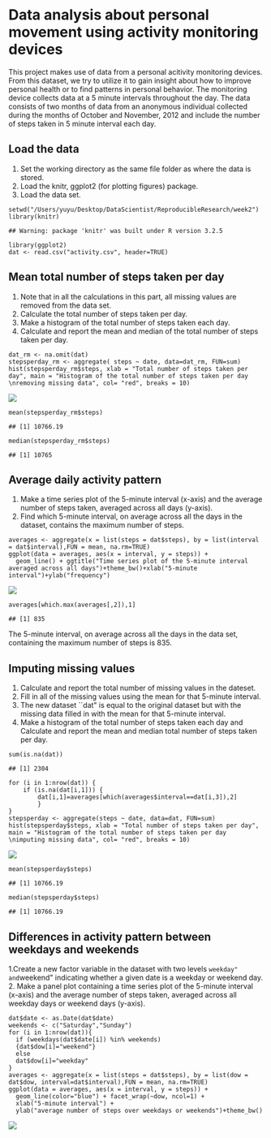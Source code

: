 Data analysis about personal movement using activity monitoring devices
=======================================================================

This project makes use of data from a personal acitivity monitoring
devices. From this dataset, we try to utilize it to gain insight about
how to improve personal health or to find patterns in personal behavior.
The monitoring device collects data at a 5 minute intervals throughout
the day. The data consists of two months of data from an anonymous
individual collected during the months of October and November, 2012 and
include the number of steps taken in 5 minute interval each day.

Load the data
-------------

1.  Set the working directory as the same file folder as where the data
    is stored.  
2.  Load the knitr, ggplot2 (for plotting figures) package.  
3.  Load the data set.

<!-- -->

    setwd("/Users/yuyu/Desktop/DataScientist/ReproducibleResearch/week2")
    library(knitr)

    ## Warning: package 'knitr' was built under R version 3.2.5

    library(ggplot2)
    dat <- read.csv("activity.csv", header=TRUE)

Mean total number of steps taken per day
----------------------------------------

1.  Note that in all the calculations in this part, all missing values
    are removed from the data set.  
2.  Calculate the total number of steps taken per day.  
3.  Make a histogram of the total number of steps taken each day.  
4.  Calculate and report the mean and median of the total number of
    steps taken per day.

<!-- -->

    dat_rm <- na.omit(dat)
    stepsperday_rm <- aggregate( steps ~ date, data=dat_rm, FUN=sum)
    hist(stepsperday_rm$steps, xlab = "Total number of steps taken per day", main = "Histogram of the total number of steps taken per day \nremoving missing data", col= "red", breaks = 10)

![](PA1_template_files/figure-markdown_strict/unnamed-chunk-2-1.png)

    mean(stepsperday_rm$steps)

    ## [1] 10766.19

    median(stepsperday_rm$steps)

    ## [1] 10765

Average daily activity pattern
------------------------------

1.  Make a time series plot of the 5-minute interval (x-axis) and the
    average number of steps taken, averaged across all days (y-axis).  
2.  Find which 5-minute interval, on average across all the days in the
    dataset, contains the maximum number of steps.

<!-- -->

    averages <- aggregate(x = list(steps = dat$steps), by = list(interval = dat$interval),FUN = mean, na.rm=TRUE)
    ggplot(data = averages, aes(x = interval, y = steps)) +
      geom_line() + ggtitle("Time series plot of the 5-minute interval averaged across all days")+theme_bw()+xlab("5-minute interval")+ylab("frequency")

![](PA1_template_files/figure-markdown_strict/unnamed-chunk-3-1.png)

    averages[which.max(averages[,2]),1]

    ## [1] 835

The 5-minute interval, on average across all the days in the data set,
containing the maximum number of steps is 835.

Imputing missing values
-----------------------

1.  Calculate and report the total number of missing values in the
    dateset.  
2.  Fill in all of the missing values using the mean for that 5-minute
    interval.  
3.  The new dataset \`\`dat" is equal to the original dataset but with
    the missing data filled in with the mean for that 5-minute
    interval.  
4.  Make a histogram of the total number of steps taken each day and
    Calculate and report the mean and median total number of steps taken
    per day.

<!-- -->

    sum(is.na(dat))

    ## [1] 2304

    for (i in 1:nrow(dat)) {
        if (is.na(dat[i,1])) {
            dat[i,1]=averages[which(averages$interval==dat[i,3]),2]
            }
    } 
    stepsperday <- aggregate(steps ~ date, data=dat, FUN=sum)
    hist(stepsperday$steps, xlab = "Total number of steps taken per day", main = "Histogram of the total number of steps taken per day \nimputing missing data", col= "red", breaks = 10)

![](PA1_template_files/figure-markdown_strict/unnamed-chunk-4-1.png)

    mean(stepsperday$steps)

    ## [1] 10766.19

    median(stepsperday$steps)

    ## [1] 10766.19

Differences in activity pattern between weekdays and weekends
-------------------------------------------------------------

1.Create a new factor variable in the dataset with two levels
`weekday" and`weekend" indicating whether a given date is a weekday or
weekend day.  
2. Make a panel plot containing a time series plot of the 5-minute
interval (x-axis) and the average number of steps taken, averaged across
all weekday days or weekend days (y-axis).

    dat$date <- as.Date(dat$date)
    weekends <- c("Saturday","Sunday")
    for (i in 1:nrow(dat)){
      if (weekdays(dat$date[i]) %in% weekends)
      {dat$dow[i]="weekend"}
      else
      dat$dow[i]="weekday"
    }
    averages <- aggregate(x = list(steps = dat$steps), by = list(dow = dat$dow, interval=dat$interval),FUN = mean, na.rm=TRUE)
    ggplot(data = averages, aes(x = interval, y = steps)) +
      geom_line(color="blue") + facet_wrap(~dow, ncol=1) +
      xlab("5-minute interval") +
      ylab("average number of steps over weekdays or weekends")+theme_bw()

![](PA1_template_files/figure-markdown_strict/unnamed-chunk-5-1.png)

